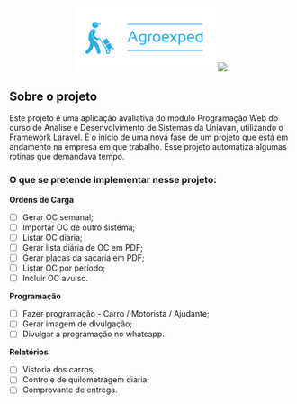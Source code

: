 <p align="center"><img src="https://github.com/mrcbnu/ProjetoAgroExped/blob/master/public/img/logo.png" width="250">
<a href="https://laravel.com" target="_blank"><img src="https://raw.githubusercontent.com/laravel/art/master/logo-lockup/5%20SVG/2%20CMYK/1%20Full%20Color/laravel-logolockup-cmyk-red.svg" width="400"></a></p>



## Sobre o projeto

Este projeto é uma aplicação avaliativa do modulo Programação Web do curso de Analise e Desenvolvimento de Sistemas da Uniavan, utilizando o Framework Laravel. É o inicio de uma nova fase de um projeto que está em andamento na empresa em que trabalho. Esse projeto automatiza algumas rotinas que demandava tempo. 

### O que se pretende implementar nesse projeto:

**Ordens de Carga**
- [ ] Gerar OC semanal;
- [ ] Importar OC de outro sistema;
- [ ] Listar OC diaria;
- [ ] Gerar lista diária de OC em PDF;
- [ ] Gerar placas da sacaria em PDF;
- [ ] Listar OC por período;
- [ ] Incluir OC avulso.

**Programação**
- [ ] Fazer programação - Carro / Motorista / Ajudante;
- [ ] Gerar imagem de divulgação;
- [ ] Divulgar a programação no whatsapp.

**Relatórios**
- [ ] Vistoria dos carros;
- [ ] Controle de quilometragem diaria;
- [ ] Comprovante de entrega.
